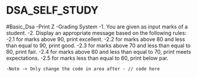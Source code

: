 # DSA_SELF_STUDY
  #Basic_Dsa
  -Print Z
  -Grading System
    -1. You are given as input marks of a student.
    -2. Display an appropriate message based on the following rules:
  	  -2.1 for marks above 90, print excellent.
  	  -2.2 for marks above 80 and less than equal to 90, print good.
  	  -2.3 for marks above 70 and less than equal to 80, print fair.
  	  -2.4 for marks above 60 and less than equal to 70, print meets expectations.
  	  -2.5 for marks less than equal to 60, print below par.

    -Note -> Only change the code in area after - // code here
